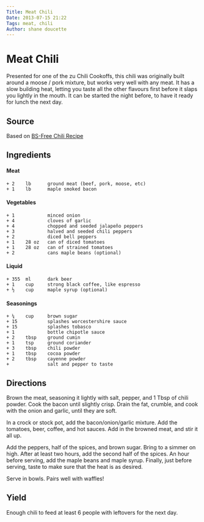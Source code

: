```yaml
---
Title: Meat Chili  
Date: 2013-07-15 21:22  
Tags: meat, chili  
Author: shane doucette  
---
```


# Meat Chili
Presented for one of the zu Chili Cookoffs, this chili was originally built around a moose / pork mixture, but works very well with any meat.  It has a slow building heat, letting you taste all the other flavours first before it slaps you lightly in the mouth.  It can be started the night before, to have it ready for lunch the next day.

## Source
Based on [BS-Free Chili Recipe](http://foodists.ca/2009/09/25/bullshit-free-moose-chili-recipe.html)

## Ingredients

#### Meat
~~~~
+ 2    lb      ground meat (beef, pork, moose, etc)
+ 1    lb      maple smoked bacon
~~~~
 
#### Vegetables
~~~~
+ 1            minced onion
+ 4            cloves of garlic
+ 4            chopped and seeded jalapeño peppers
+ 3            halved and seeded chili peppers
+ 2            diced bell peppers
+ 1    28 oz   can of diced tomatoes
+ 1    28 oz   can of strained tomatoes
+ 2            cans maple beans (optional)
~~~~

#### Liquid
~~~~
+ 355  ml      dark beer
+ 1    cup     strong black coffee, like espresso
+ ½    cup     maple syrup (optional)
~~~~

#### Seasonings
~~~~
+ ¼    cup     brown sugar
+ 15           splashes worcestershire sauce
+ 15           splashes tobasco
+ 1            bottle chipotle sauce
+ 2    tbsp    ground cumin
+ 1    tsp     ground coriander
+ 3    tbsp    chili powder
+ 1    tbsp    cocoa powder
+ 2    tbsp    cayenne powder
+              salt and pepper to taste
~~~~

## Directions
Brown the meat, seasoning it lightly with salt, pepper, and 1 Tbsp of chili 
powder.  Cook the bacon until slightly crisp.  Drain the fat, crumble, and 
cook with the onion and garlic, until they are soft. 

In a crock or stock pot, add the bacon/onion/garlic mixture.  Add the 
tomatoes, beer, coffee, and hot sauces.  Add in the browned meat, and stir it 
all up.

Add the peppers, half of the spices, and brown sugar.  Bring to a simmer on 
high.  After at least two hours, add the second half of the spices.  An hour 
before serving, add the maple beans and maple syrup.  Finally, just before 
serving, taste to make sure that the heat is as desired.

Serve in bowls. Pairs well with waffles!

## Yield
Enough chili to feed at least 6 people with leftovers for the next day.
